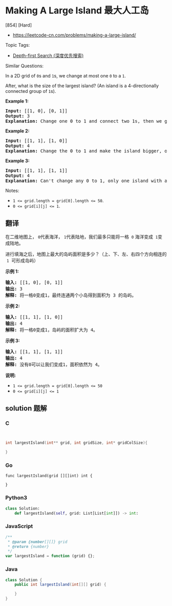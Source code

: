 # Making A Large Island 最大人工岛

[854] [Hard]

- https://leetcode-cn.com/problems/making-a-large-island/

Topic Tags:

- [Depth-first Search (深度优先搜索)](https://leetcode-cn.com/tag/depth-first-search/)

Similar Questions:

In a 2D grid of `0`s and `1`s, we change at most one `0` to a `1`.

After, what is the size of the largest island? (An island is a 4-directionally connected group of `1`s).

**Example 1:**

<pre><strong>Input: </strong>[[1, 0], [0, 1]]
<strong>Output:</strong> 3
<strong>Explanation:</strong> Change one 0 to 1 and connect two 1s, then we get an island with area = 3.
</pre>

**Example 2:**

<pre><strong>Input: </strong>[[1, 1], [1, 0]]
<strong>Output:</strong> 4
<strong>Explanation: </strong>Change the 0 to 1 and make the island bigger, only one island with area = 4.</pre>

**Example 3:**

<pre><strong>Input: </strong>[[1, 1], [1, 1]]
<strong>Output:</strong> 4
<strong>Explanation:</strong> Can't change any 0 to 1, only one island with area = 4.</pre>

Notes:

- `1 <= grid.length = grid[0].length <= 50`.
- `0 <= grid[i][j] <= 1`.

## 翻译

在二维地图上， `0`代表海洋， `1`代表陆地，我们最多只能将一格  `0` 海洋变成  `1`变成陆地。

进行填海之后，地图上最大的岛屿面积是多少？（上、下、左、右四个方向相连的  `1`  可形成岛屿）

**示例 1:**

<pre><strong>输入: </strong>[[1, 0], [0, 1]]
<strong>输出:</strong> 3
<strong>解释:</strong> 将一格0变成1，最终连通两个小岛得到面积为 3 的岛屿。
</pre>

**示例 2:**

<pre><strong>输入: </strong>[[1, 1], [1, 0]]
<strong>输出:</strong> 4
<strong>解释:</strong> 将一格0变成1，岛屿的面积扩大为 4。</pre>

**示例 3:**

<pre><strong>输入: </strong>[[1, 1], [1, 1]]
<strong>输出:</strong> 4
<strong>解释:</strong> 没有0可以让我们变成1，面积依然为 4。</pre>

**说明:**

- `1 <= grid.length = grid[0].length <= 50`
- `0 <= grid[i][j] <= 1`

## solution 题解

### C

```c


int largestIsland(int** grid, int gridSize, int* gridColSize){

}


```

### Go

```golang
func largestIsland(grid [][]int) int {

}
```

### Python3

```python
class Solution:
    def largestIsland(self, grid: List[List[int]]) -> int:

```

### JavaScript

```javascript
/**
 * @param {number[][]} grid
 * @return {number}
 */
var largestIsland = function (grid) {};
```

### Java

```java
class Solution {
    public int largestIsland(int[][] grid) {

    }
}
```
